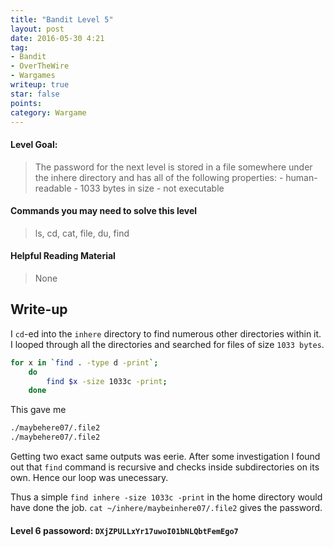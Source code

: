 ```yaml
---
title: "Bandit Level 5"
layout: post
date: 2016-05-30 4:21
tag:
- Bandit
- OverTheWire
- Wargames
writeup: true
star: false
points:
category: Wargame
---
```


#### Level Goal:

>The password for the next level is stored in a file somewhere under the inhere directory and has all of the following properties: - human-readable - 1033 bytes in size - not executable

#### Commands you may need to solve this level

>ls, cd, cat, file, du, find

#### Helpful Reading Material

>None

## Write-up

I `cd`-ed into the `inhere` directory to find numerous other directories within it. I looped through all the directories and searched for files of size `1033 bytes`.

~~~bash
for x in `find . -type d -print`;
    do
        find $x -size 1033c -print;
    done
~~~

This gave me

~~~bash
./maybehere07/.file2
./maybehere07/.file2
~~~

Getting two exact same outputs was eerie. After some investigation I found out that `find` command is recursive and checks inside subdirectories on its own. Hence our loop was unecessary.

Thus a simple `find inhere -size 1033c -print` in the home directory would have done the job. `cat ~/inhere/maybeinhere07/.file2` gives the password.

#### Level 6 passoword: `DXjZPULLxYr17uwoI01bNLQbtFemEgo7`
